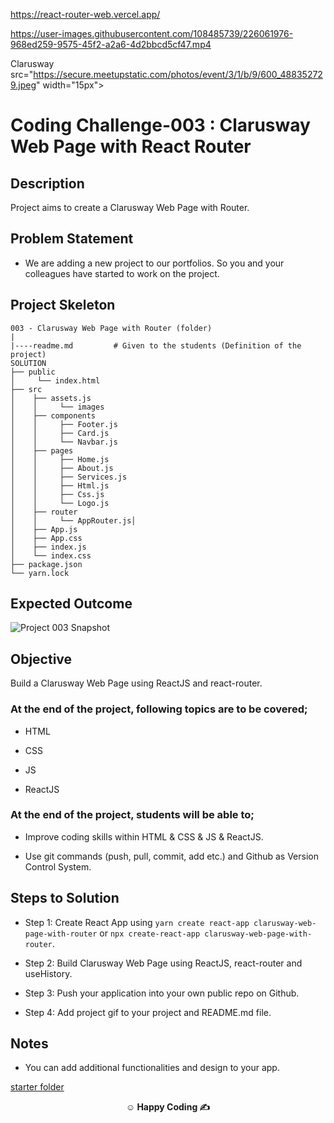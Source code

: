 https://react-router-web.vercel.app/

https://user-images.githubusercontent.com/108485739/226061976-968ed259-9575-45f2-a2a6-4d2bbcd5cf47.mp4
<p>Clarusway<img align="right"

  src="https://secure.meetupstatic.com/photos/event/3/1/b/9/600_488352729.jpeg"  width="15px"></p>

# Coding Challenge-003 : Clarusway Web Page with React Router

## Description

Project aims to create a Clarusway Web Page with Router.

## Problem Statement

- We are adding a new project to our portfolios. So you and your colleagues have started to work on the project.

## Project Skeleton

```
003 - Clarusway Web Page with Router (folder)
|
|----readme.md         # Given to the students (Definition of the project)
SOLUTION
├── public
│     └── index.html
├── src
│    ├── assets.js
│    │     └── images
│    ├── components
│    │     ├── Footer.js
│    │     ├── Card.js
│    │     └── Navbar.js
│    ├── pages
│    │     ├── Home.js
│    │     ├── About.js
│    │     ├── Services.js
│    │     ├── Html.js
│    │     ├── Css.js
│    │     └── Logo.js
│    ├── router
│    │     └── AppRouter.js│
│    ├── App.js
│    ├── App.css
│    ├── index.js
│    └── index.css
├── package.json
└── yarn.lock
```

## Expected Outcome

![Project 003 Snapshot](clarusway-web-page-with-router.gif)

## Objective

Build a Clarusway Web Page using ReactJS and react-router.

### At the end of the project, following topics are to be covered;

- HTML

- CSS

- JS

- ReactJS

### At the end of the project, students will be able to;

- Improve coding skills within HTML & CSS & JS & ReactJS.

- Use git commands (push, pull, commit, add etc.) and Github as Version Control System.

## Steps to Solution

- Step 1: Create React App using `yarn create react-app clarusway-web-page-with-router` or `npx create-react-app clarusway-web-page-with-router`.

- Step 2: Build Clarusway Web Page using ReactJS, react-router and useHistory.

- Step 3: Push your application into your own public repo on Github.

- Step 4: Add project gif to your project and README.md file.

## Notes

- You can add additional functionalities and design to your app.

[starter folder](./starter/)

**<p align="center">&#9786; Happy Coding &#9997;</p>**
